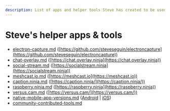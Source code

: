 ```yaml
---
description: List of apps and helper tools Steve has created to be used with VDO.Ninja
---
```


# Steve's helper apps & tools

* [electron-capture.md](electron-capture.md "mention") ([https://github.com/steveseguin/electroncapture](https://github.com/steveseguin/electroncapture))
* [chat-overlay.md](chat-overlay.md "mention") ([https://chat.overlay.ninja](https://chat.overlay.ninja))
* [social-stream.md](social-stream.md "mention") ([https://socialstream.ninja](https://socialstream.ninja))
* [meshcast.io.md](meshcast.io.md "mention") ([https://meshcast.io](https://meshcast.io))
* [caption.ninja.md](caption.ninja.md "mention") ([https://caption.ninja/](https://caption.ninja/))
* [raspberry.ninja.md](raspberry.ninja.md "mention") ([https://raspberry.ninja](https://raspberry.ninja))
* [versus.cam.md](versus.cam.md "mention") ([https://versus.cam/](https://versus.cam/))
* [native-mobile-app-versions.md](native-mobile-app-versions.md "mention") ([Android](https://play.google.com/store/apps/details?id=flutter.vdo.ninja) | [iOS](https://apps.apple.com/us/app/vdo-ninja/id1607609685))
* [community-contributed-tools.md](community-contributed-tools.md "mention")
